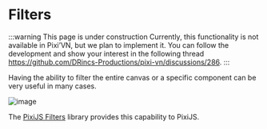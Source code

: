 # Filters

:::warning This page is under construction
Currently, this functionality is not available in Pixi’VN, but we plan to implement it. You can follow the development and show your interest in the following thread <https://github.com/DRincs-Productions/pixi-vn/discussions/286>.
:::

Having the ability to filter the entire canvas or a specific component can be very useful in many cases.

![image](https://filters.pixijs.download/main/screenshots/shockwave.gif?v=3)

The [PixiJS Filters](https://pixijs.io/filters/docs/) library provides this capability to PixiJS.
